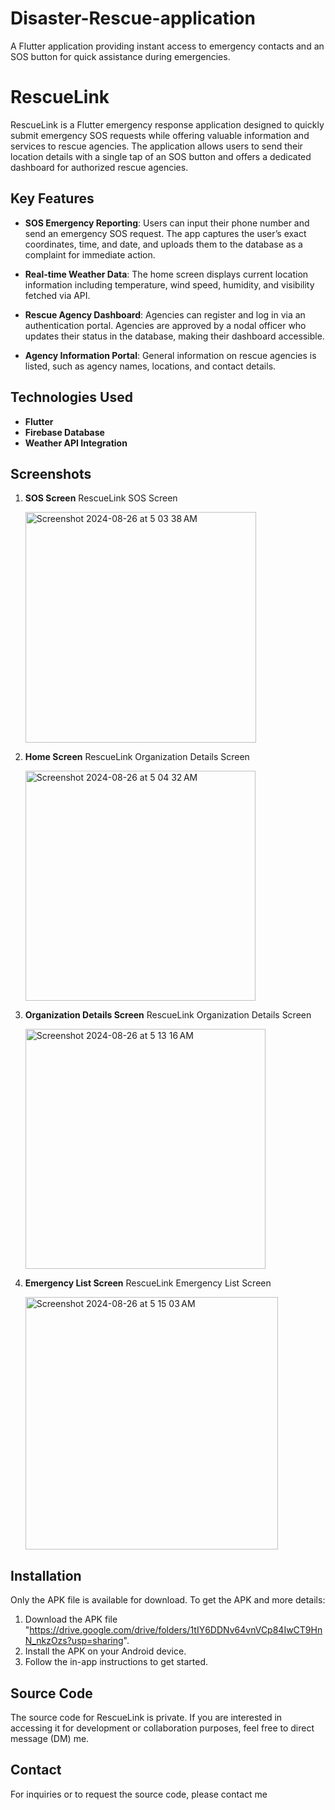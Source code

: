 # Disaster-Rescue-application
A Flutter application providing instant access to emergency contacts and an SOS button for quick assistance during emergencies.

# RescueLink

RescueLink is a Flutter emergency response application designed to quickly submit emergency SOS requests while offering valuable information and services to rescue agencies. The application allows users to send their location details with a single tap of an SOS button and offers a dedicated dashboard for authorized rescue agencies.

## Key Features

- **SOS Emergency Reporting**: Users can input their phone number and send an emergency SOS request. The app captures the user’s exact coordinates, time, and date, and uploads them to the database as a complaint for immediate action.
  
- **Real-time Weather Data**: The home screen displays current location information including temperature, wind speed, humidity, and visibility fetched via API.

- **Rescue Agency Dashboard**: Agencies can register and log in via an authentication portal. Agencies are approved by a nodal officer who updates their status in the database, making their dashboard accessible.

- **Agency Information Portal**: General information on rescue agencies is listed, such as agency names, locations, and contact details.

## Technologies Used

- **Flutter**
- **Firebase Database**
- **Weather API Integration**

## Screenshots

1. **SOS Screen**
   RescueLink SOS Screen
   
   <img width="369" alt="Screenshot 2024-08-26 at 5 03 38 AM" src="https://github.com/user-attachments/assets/17b22618-f4c5-4ae4-9777-8cd3f62a467f">

3. **Home Screen**
   RescueLink Organization Details Screen
   
   <img width="368" alt="Screenshot 2024-08-26 at 5 04 32 AM" src="https://github.com/user-attachments/assets/61516d47-4282-4d9a-bfd8-53feb0a9b5f1">
   
5. **Organization Details Screen**
   RescueLink Organization Details Screen
   
   <img width="384" alt="Screenshot 2024-08-26 at 5 13 16 AM" src="https://github.com/user-attachments/assets/743276ed-8177-476b-bb5e-4827d080ded4">

7. **Emergency List Screen**
   RescueLink Emergency List Screen
   
   <img width="404" alt="Screenshot 2024-08-26 at 5 15 03 AM" src="https://github.com/user-attachments/assets/364b000f-19a7-4200-afdf-f93edfb145b5">

## Installation

Only the APK file is available for download. To get the APK and more details:

1. Download the APK file "https://drive.google.com/drive/folders/1tIY6DDNv64vnVCp84IwCT9HnN_nkzOzs?usp=sharing".
2. Install the APK on your Android device.
3. Follow the in-app instructions to get started.

## Source Code

The source code for RescueLink is private. If you are interested in accessing it for development or collaboration purposes, feel free to direct message (DM) me.

## Contact

For inquiries or to request the source code, please contact me

